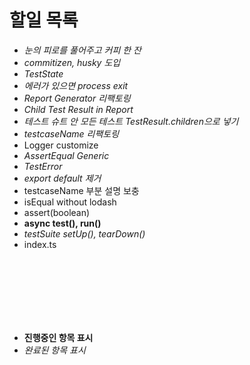 # 할일 목록

- *눈의 피로를 풀어주고 커피 한 잔*
- *commitizen, husky 도입*
- *TestState*
- *에러가 있으면 process exit*
- *Report Generator 리팩토링*
- *Child Test Result in Report*
- *테스트 슈트 안 모든 테스트 TestResult.children으로 넣기*
- *testcaseName 리팩토링*
- Logger customize
- *AssertEqual Generic*
- *TestError*
- *export default 제거*
- testcaseName 부분 설명 보충
- isEqual without lodash
- assert(boolean)
- **async test(), run()**
- *testSuite setUp(), tearDown()*
- index.ts

<br>
<br>
<br>
<br>
<br>
<br>

- **진행중인 항목 표시**
- *완료된 항목 표시*